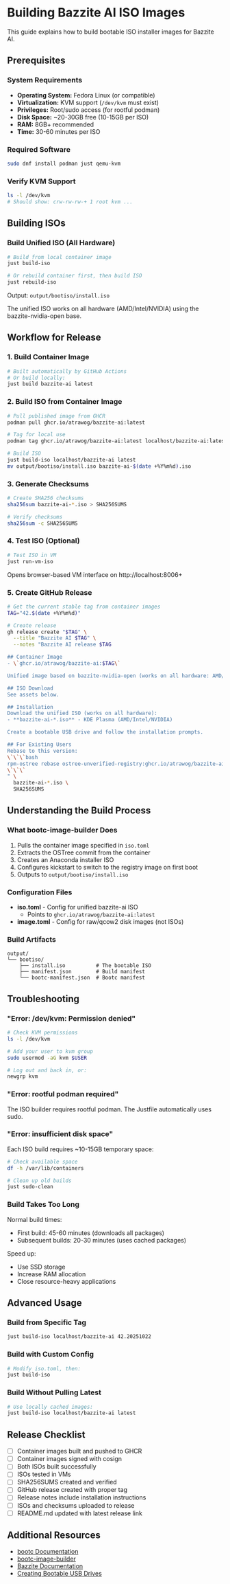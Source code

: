 # Building Bazzite AI ISO Images

This guide explains how to build bootable ISO installer images for Bazzite AI.

## Prerequisites

### System Requirements
- **Operating System:** Fedora Linux (or compatible)
- **Virtualization:** KVM support (`/dev/kvm` must exist)
- **Privileges:** Root/sudo access (for rootful podman)
- **Disk Space:** ~20-30GB free (10-15GB per ISO)
- **RAM:** 8GB+ recommended
- **Time:** 30-60 minutes per ISO

### Required Software
```bash
sudo dnf install podman just qemu-kvm
```

### Verify KVM Support
```bash
ls -l /dev/kvm
# Should show: crw-rw-rw-+ 1 root kvm ...
```

## Building ISOs

### Build Unified ISO (All Hardware)
```bash
# Build from local container image
just build-iso

# Or rebuild container first, then build ISO
just rebuild-iso
```

Output: `output/bootiso/install.iso`

The unified ISO works on all hardware (AMD/Intel/NVIDIA) using the bazzite-nvidia-open base.

## Workflow for Release

### 1. Build Container Image
```bash
# Built automatically by GitHub Actions
# Or build locally:
just build bazzite-ai latest
```

### 2. Build ISO from Container Image
```bash
# Pull published image from GHCR
podman pull ghcr.io/atrawog/bazzite-ai:latest

# Tag for local use
podman tag ghcr.io/atrawog/bazzite-ai:latest localhost/bazzite-ai:latest

# Build ISO
just build-iso localhost/bazzite-ai latest
mv output/bootiso/install.iso bazzite-ai-$(date +%Y%m%d).iso
```

### 3. Generate Checksums
```bash
# Create SHA256 checksums
sha256sum bazzite-ai-*.iso > SHA256SUMS

# Verify checksums
sha256sum -c SHA256SUMS
```

### 4. Test ISO (Optional)
```bash
# Test ISO in VM
just run-vm-iso
```

Opens browser-based VM interface on http://localhost:8006+

### 5. Create GitHub Release
```bash
# Get the current stable tag from container images
TAG="42.$(date +%Y%m%d)"

# Create release
gh release create "$TAG" \
  --title "Bazzite AI $TAG" \
  --notes "Bazzite AI release $TAG

## Container Image
- \`ghcr.io/atrawog/bazzite-ai:$TAG\`

Unified image based on bazzite-nvidia-open (works on all hardware: AMD/Intel/NVIDIA).

## ISO Download
See assets below.

## Installation
Download the unified ISO (works on all hardware):
- **bazzite-ai-*.iso** - KDE Plasma (AMD/Intel/NVIDIA)

Create a bootable USB drive and follow the installation prompts.

## For Existing Users
Rebase to this version:
\`\`\`bash
rpm-ostree rebase ostree-unverified-registry:ghcr.io/atrawog/bazzite-ai:$TAG
\`\`\`
" \
  bazzite-ai-*.iso \
  SHA256SUMS
```

## Understanding the Build Process

### What bootc-image-builder Does
1. Pulls the container image specified in `iso.toml`
2. Extracts the OSTree commit from the container
3. Creates an Anaconda installer ISO
4. Configures kickstart to switch to the registry image on first boot
5. Outputs to `output/bootiso/install.iso`

### Configuration Files
- **iso.toml** - Config for unified bazzite-ai ISO
  - Points to `ghcr.io/atrawog/bazzite-ai:latest`
- **image.toml** - Config for raw/qcow2 disk images (not ISOs)

### Build Artifacts
```
output/
└── bootiso/
    ├── install.iso          # The bootable ISO
    ├── manifest.json        # Build manifest
    └── bootc-manifest.json  # Bootc manifest
```

## Troubleshooting

### "Error: /dev/kvm: Permission denied"
```bash
# Check KVM permissions
ls -l /dev/kvm

# Add your user to kvm group
sudo usermod -aG kvm $USER

# Log out and back in, or:
newgrp kvm
```

### "Error: rootful podman required"
The ISO builder requires rootful podman. The Justfile automatically uses sudo.

### "Error: insufficient disk space"
Each ISO build requires ~10-15GB temporary space:
```bash
# Check available space
df -h /var/lib/containers

# Clean up old builds
just sudo-clean
```

### Build Takes Too Long
Normal build times:
- First build: 45-60 minutes (downloads all packages)
- Subsequent builds: 20-30 minutes (uses cached packages)

Speed up:
- Use SSD storage
- Increase RAM allocation
- Close resource-heavy applications

## Advanced Usage

### Build from Specific Tag
```bash
just build-iso localhost/bazzite-ai 42.20251022
```

### Build with Custom Config
```bash
# Modify iso.toml, then:
just build-iso
```

### Build Without Pulling Latest
```bash
# Use locally cached images:
just build-iso localhost/bazzite-ai latest
```

## Release Checklist

- [ ] Container images built and pushed to GHCR
- [ ] Container images signed with cosign
- [ ] Both ISOs built successfully
- [ ] ISOs tested in VMs
- [ ] SHA256SUMS created and verified
- [ ] GitHub release created with proper tag
- [ ] Release notes include installation instructions
- [ ] ISOs and checksums uploaded to release
- [ ] README.md updated with latest release link

## Additional Resources

- [bootc Documentation](https://containers.github.io/bootc/)
- [bootc-image-builder](https://github.com/osbuild/bootc-image-builder)
- [Bazzite Documentation](https://docs.bazzite.gg/)
- [Creating Bootable USB Drives](https://fedoraproject.org/wiki/How_to_create_and_use_Live_USB)
